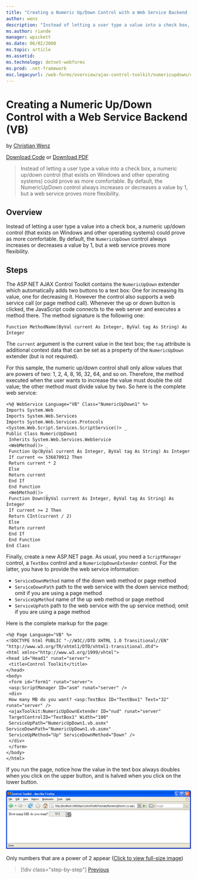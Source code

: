 ```yaml
---
title: "Creating a Numeric Up/Down Control with a Web Service Backend (VB) | Microsoft Docs"
author: wenz
description: "Instead of letting a user type a value into a check box, a numeric up/down control (that exists on Windows and other operating systems) could prove as more c..."
ms.author: riande
manager: wpickett
ms.date: 06/02/2008
ms.topic: article
ms.assetid: 
ms.technology: dotnet-webforms
ms.prod: .net-framework
msc.legacyurl: /web-forms/overview/ajax-control-toolkit/numericupdown/creating-a-numeric-up-down-control-with-a-web-service-backend-vb
---
```

Creating a Numeric Up/Down Control with a Web Service Backend (VB)
====================
by [Christian Wenz](https://github.com/wenz)

[Download Code](http://download.microsoft.com/download/9/3/f/93f8daea-bebd-4821-833b-95205389c7d0/numericupdown1.vb.zip) or [Download PDF](http://download.microsoft.com/download/2/d/c/2dc10e34-6983-41d4-9c08-f78f5387d32b/numericupdown1VB.pdf)

> Instead of letting a user type a value into a check box, a numeric up/down control (that exists on Windows and other operating systems) could prove as more comfortable. By default, the NumericUpDown control always increases or decreases a value by 1, but a web service proves more flexibility.


## Overview

Instead of letting a user type a value into a check box, a numeric up/down control (that exists on Windows and other operating systems) could prove as more comfortable. By default, the `NumericUpDown` control always increases or decreases a value by 1, but a web service proves more flexibility.

## Steps

The ASP.NET AJAX Control Toolkit contains the `NumericUpDown` extender which automatically adds two buttons to a text box: One for increasing its value, one for decreasing it. However the control also supports a web service call (or page method call). Whenever the up or down button is clicked, the JavaScript code connects to the web server and executes a method there. The method signature is the following one:

    Function MethodName(ByVal current As Integer, ByVal tag As String) As Integer

The `current` argument is the current value in the text box; the `tag` attribute is additional context data that can be set as a property of the `NumericUpDown` extender (but is not required).

For this sample, the numeric up/down control shall only allow values that are powers of two: 1, 2, 4, 8, 16, 32, 64, and so on. Therefore, the method executed when the user wants to increase the value must double the old value; the other method must divide value by two. So here is the complete web service:

    <%@ WebService Language="VB" Class="NumericUpDown1" %>
    Imports System.Web
    Imports System.Web.Services
    Imports System.Web.Services.Protocols
    <System.Web.Script.Services.ScriptService()> _
    Public Class NumericUpDown1
     Inherits System.Web.Services.WebService
     <WebMethod()> _
     Function Up(ByVal current As Integer, ByVal tag As String) As Integer
     If current <= 536870912 Then
     Return current * 2
     Else
     Return current
     End If
     End Function
     <WebMethod()> _
     Function Down(ByVal current As Integer, ByVal tag As String) As Integer
     If current >= 2 Then
     Return CInt(current / 2)
     Else
     Return current
     End If
     End Function
    End Class

Finally, create a new ASP.NET page. As usual, you need a `ScriptManager` control, a `TextBox` control and a `NumericUpDownExtender` control. For the latter, you have to provide the web service information:

- `ServiceDownMethod` name of the down web method or page method
- `ServiceDownPath` path to the web service with the down service method; omit if you are using a page method
- `ServiceUpMethod` name of the up web method or page method
- `ServiceUpPath` path to the web service with the up service method; omit if you are using a page method

Here is the complete markup for the page:

    <%@ Page Language="VB" %>
    <!DOCTYPE html PUBLIC "-//W3C//DTD XHTML 1.0 Transitional//EN" "http://www.w3.org/TR/xhtml1/DTD/xhtml1-transitional.dtd">
    <html xmlns="http://www.w3.org/1999/xhtml">
    <head id="Head1" runat="server">
     <title>Control Toolkit</title>
    </head>
    <body>
     <form id="form1" runat="server">
     <asp:ScriptManager ID="asm" runat="server" />
     <div>
     How many MB do you want? <asp:TextBox ID="TextBox1" Text="32" runat="server" />
     <ajaxToolkit:NumericUpDownExtender ID="nud" runat="server"
     TargetControlID="TextBox1" Width="100"
     ServiceUpPath="NumericUpDown1.vb.asmx" ServiceDownPath="NumericUpDown1.vb.asmx"
     ServiceUpMethod="Up" ServiceDownMethod="Down" />
     </div>
     </form>
    </body>
    </html>

If you run the page, notice how the value in the text box always doubles when you click on the upper button, and is halved when you click on the lower button.


[![Only numbers that are a power of 2 appear](creating-a-numeric-up-down-control-with-a-web-service-backend-vb/_static/image2.png)](creating-a-numeric-up-down-control-with-a-web-service-backend-vb/_static/image1.png)

Only numbers that are a power of 2 appear ([Click to view full-size image](creating-a-numeric-up-down-control-with-a-web-service-backend-vb/_static/image3.png))

>[!div class="step-by-step"] [Previous](creating-a-numeric-up-down-control-with-a-web-service-backend-cs.md)